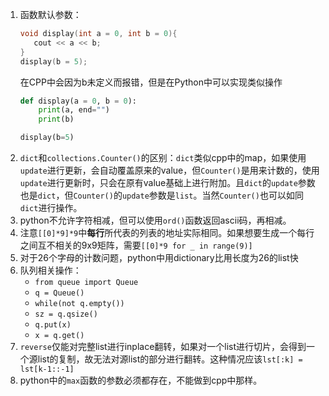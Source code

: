 1. 函数默认参数：
    ```cpp
    void display(int a = 0, int b = 0){
       cout << a << b;
    }
    display(b = 5);
    ```
    在CPP中会因为b未定义而报错，但是在Python中可以实现类似操作
    ```python
    def display(a = 0, b = 0):
        print(a, end="")
        print(b)

    display(b=5)
    ```
2. `dict`和`collections.Counter()`的区别：`dict`类似cpp中的map，如果使用`update`进行更新，会自动覆盖原来的value，但`Counter()`是用来计数的，使用`update`进行更新时，只会在原有value基础上进行附加。且`dict`的`update`参数也是`dict`，但`Counter()`的`update`参数是`list`。当然`Counter()`也可以如同`dict`进行操作。
3. python不允许字符相减，但可以使用`ord()`函数返回ascii码，再相减。
4. 注意`[[0]*9]*9`中**每行**所代表的列表的地址实际相同。如果想要生成一个每行之间互不相关的9x9矩阵，需要`[[0]*9 for _ in range(9)]`
5. 对于26个字母的计数问题，python中用dictionary比用长度为26的list快
6. 队列相关操作：
    - `from queue import Queue`
    - `q = Queue()`
    - `while(not q.empty())`
    - `sz = q.qsize()`
    - `q.put(x)`
    - `x = q.get()`
7. `reverse`仅能对完整list进行inplace翻转，如果对一个list进行切片，会得到一个源list的复制，故无法对源list的部分进行翻转。这种情况应该`lst[:k] = lst[k-1::-1]`
8. python中的`max`函数的参数必须都存在，不能做到cpp中那样。